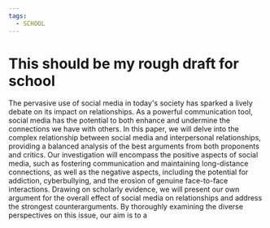 ```yaml
---
tags:
  - SCHOOL
---
```


# This should be my rough draft for school

The pervasive use of social media in today's society has sparked a lively debate on its impact on relationships. As a powerful communication tool, social media has the potential to both enhance and undermine the connections we have with others. In this paper, we will delve into the complex relationship between social media and interpersonal relationships, providing a balanced analysis of the best arguments from both proponents and critics. Our investigation will encompass the positive aspects of social media, such as fostering communication and maintaining long-distance connections, as well as the negative aspects, including the potential for addiction, cyberbullying, and the erosion of genuine face-to-face interactions. Drawing on scholarly evidence, we will present our own argument for the overall effect of social media on relationships and address the strongest counterarguments. By thoroughly examining the diverse perspectives on this issue, our aim is to a
